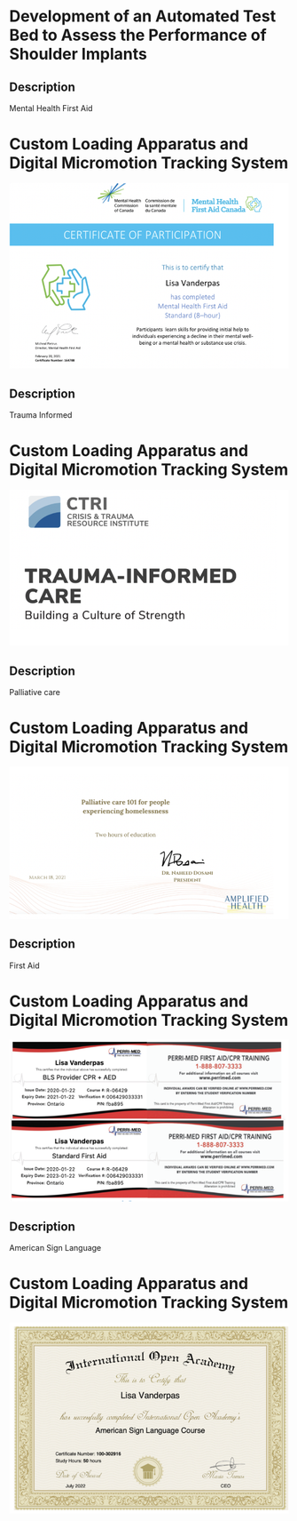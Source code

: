 # Development of an Automated Test Bed to Assess the Performance of Shoulder Implants


## Description

Mental Health First Aid

# Custom Loading Apparatus and Digital Micromotion Tracking System

<img src="Mental Health First Aid.png" />

## Description

Trauma Informed

# Custom Loading Apparatus and Digital Micromotion Tracking System

<img src="CTRI.png" />

## Description

Palliative care

# Custom Loading Apparatus and Digital Micromotion Tracking System

<img src="Palliative Care.png" />

## Description

First Aid

# Custom Loading Apparatus and Digital Micromotion Tracking System

<img src="First AID.png" />

## Description

American Sign Language

# Custom Loading Apparatus and Digital Micromotion Tracking System

<img src="ASL.png" />